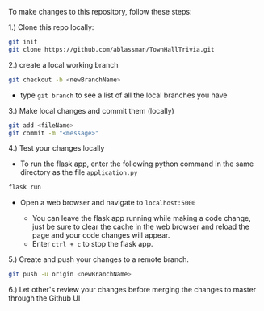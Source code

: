 To make changes to this repository, follow these steps:

1.) Clone this repo locally:
```bash
git init
git clone https://github.com/ablassman/TownHallTrivia.git
```
	
2.) create a local working branch
```bash
git checkout -b <newBranchName>
```
  - type ```git branch``` to see a list of all the local branches you have
  
3.) Make local changes and commit them (locally)
```bash
git add <fileName>
git commit -m "<message>"
```

4.) Test your changes locally

  - To run the flask app, enter the following python command in the same directory as the file ```application.py```
```python
flask run
```
  - Open a web browser and navigate to ```localhost:5000```
        
    - You can leave the flask app running while making a code change, just be sure to clear the cache in the web browser and reload the page and your code changes will appear.
    - Enter ```ctrl + c``` to stop the flask app.

5.) Create and push your changes to a remote branch.
```bash
git push -u origin <newBranchName>
```

6.) Let other's review your changes before merging the changes to master through the Github UI
